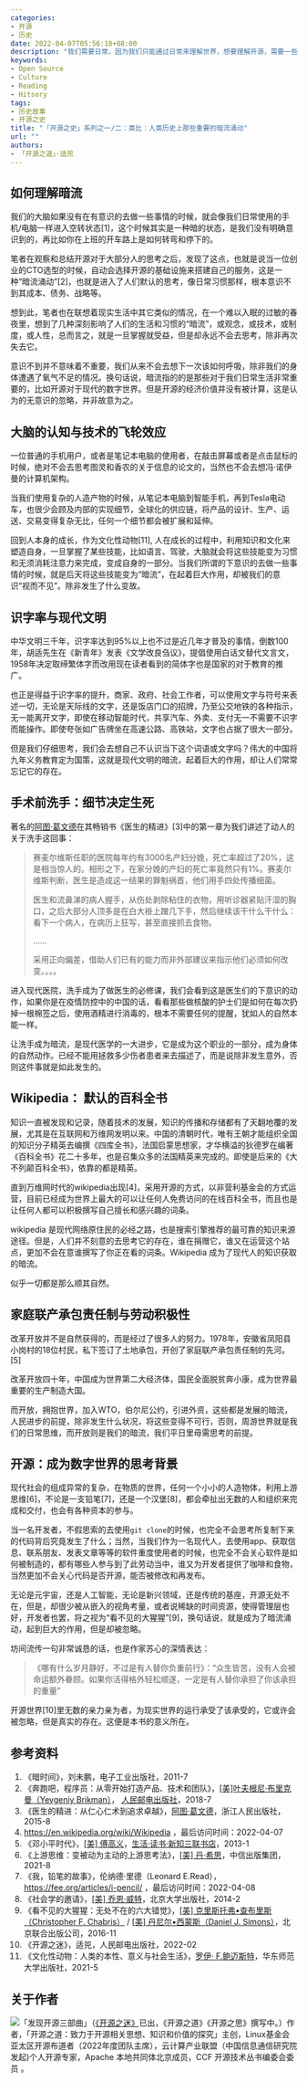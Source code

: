```yaml
---
categories:
- 开源
- 历史
date: 2022-04-07T05:56:18+08:00
description: "我们需要日常，因为我们只能通过日常来理解世界，想要理解开源，需要一些更为贴近生活的类比，于是笔者使出九牛二虎之力尽最大努力为读者呈现出和开源一样被无视，但重要的观念、技术、技巧、制度等，只希望读者可以切身感受到开源的力量，假如它迸发，我们是否承受得住？"
keywords:
- Open Source
- Culture
- Reading
- Hitsory
tags:
- 历史故事
- 开源之史
title: "「开源之史」系列之一/二：类比：人类历史上那些重要的暗流涌动"
url: ""
authors:
- 「开源之道」·适兕
---
```


## 如何理解暗流

我们的大脑如果没有在有意识的去做一些事情的时候，就会像我们日常使用的手机/电脑一样进入空转状态[1]，这个时候其实是一种暗的状态，是我们没有明确意识到的，再比如你在上班的开车路上是如何转弯和停下的。

笔者在观察和总结开源对于大部分人的思考之后，发现了这点，也就是说当一位创业的CTO选型的时候，自动会选择开源的基础设施来搭建自己的服务，这是一种“暗流涌动”[2]，也就是进入了人们默认的思考，像日常习惯那样，根本意识不到其成本、债务、战略等。

想到此，笔者也在联想着现实生活中其它类似的情况，在一个难以入眠的过敏的春夜里，想到了几种深刻影响了人们的生活和习惯的“暗流”，或观念，或技术，或制度，或人性，总而言之，就是一旦掌握就受益，但是却永远不会去思考，除非再次失去它。

意识不到并不意味着不重要，我们从来不会去想下一次该如何呼吸，除非我们的身体遭遇了氧气不足的情况。换句话说，暗流指的的是那些对于我们日常生活非常重要的，比如开源对于现代的数字世界。但是开源的经济价值并没有被计算，这是认为的无意识的忽略，并非故意为之。

## 大脑的认知与技术的飞轮效应

一位普通的手机用户，或者是笔记本电脑的使用者，在敲击屏幕或者是点击鼠标的时候，绝对不会去思考图灵和香农的关于信息的论文的，当然也不会去想冯·诺伊曼的计算机架构。

当我们使用复杂的人造产物的时候，从笔记本电脑到智能手机，再到Tesla电动车，也很少会顾及内部的实现细节，全球化的供应链，将产品的设计、生产、运送、交易变得复杂无比，任何一个细节都会被扩展和延伸。

回到人本身的成长，作为文化性动物[11], 人在成长的过程中，利用知识和文化来塑造自身，一旦掌握了某些技能，比如语言、驾驶，大脑就会将这些技能变为习惯和无须消耗注意力来完成，变成自身的一部分。当我们所谓的下意识的去做一些事情的时候，就是后天将这些技能变为“暗流”，在起着巨大作用，却被我们的意识“视而不见”。除非发生了什么变故。

## 识字率与现代文明

中华文明三千年，识字率达到95%以上也不过是近几年才普及的事情，倒数100年，胡适先生在《新青年》发表《文学改良刍议》，提倡使用白话文替代文言文，1958年决定取缔繁体字而改用现在读者看到的简体字也是国家的对于教育的推广。

也正是得益于识字率的提升，商家、政府、社会工作者，可以使用文字与符号来表述一切，无论是天际线的文字，还是饭店门口的招牌，乃至公交地铁的各种指示，无一能离开文字，即使在移动智能时代，共享汽车、外卖、支付无一不需要不识字而能操作。即使夸张如广告牌坐在高速公路、高铁站，文字也占据了很大一部分。

但是我们仔细思考，我们会去想自己不认识当下这个词语或文字吗？伟大的中国将九年义务教育定为国策，这就是现代文明的暗流，起着巨大的作用，却让人们常常忘记它的存在。

## 手术前洗手：细节决定生死

著名的[阿图·葛文德](https://book.douban.com/author/434266)在其畅销书《医生的精进》[3]中的第一章为我们讲述了动人的关于洗手这回事：

> 赛麦尔维斯任职的医院每年约有3000名产妇分娩，死亡率超过了20%，这是相当惊人的。相形之下，在家分娩的产妇的死亡率竟然只有1%。赛麦尔维斯判断，医生是造成这一结果的罪魁祸首，他们用手四处传播细菌。
>
> 医生和流鼻涕的病人握手，从伤处剥除粘住的衣物，用听诊器紧贴汗湿的胸口，之后大部分人顶多是在白大褂上蹭几下手，然后继续该干什么干什么：看下一个病人，在病历上狂写，甚至直接抓去食物。
>
> ......
>
> 采用正向偏差，借助人们已有的能力而非外部建议来指示他们必须如何改变。。。。

进入现代医院，洗手成为了做医生的必修课，我们会看到这是医生们的下意识的动作，如果你是在疫情防控中的中国的话，看看那些做核酸的护士们是如何在每次扔掉一根棉签之后，使用酒精进行消毒的，根本不需要任何的提醒，犹如人的自然本能一样。

让洗手成为暗流，是现代医学的一大进步，它是成为这个职业的一部分，成为身体的自然动作。已经不能用拯救多少伤者患者来去描述了，而是说除非发生意外，否则这件事就是如此发生的。

## Wikipedia： 默认的百科全书

知识一直被发现和记录，随着技术的发展，知识的传播和存储都有了天翻地覆的发展，尤其是在互联网和万维网发明以来。中国的清朝时代，唯有王朝才能组织全国的知识分子精英去编撰《四库全书》，法国启蒙思想家，才华横溢的狄德罗在编著《百科全书》花二十多年，也是召集众多的法国精英来完成的。即使是后来的《大不列颠百科全书》，依靠的都是精英。

直到万维网时代的wikipedia出现[4]，采用开源的方式，以非营利基金会的方式运营，目前已经成为世界上最大的可以让任何人免费访问的在线百科全书，而且也是让任何人都可以积极撰写自己擅长和感兴趣的词条。

wikipedia 是现代网络原住民的必经之路，也是搜索引擎推荐的最可靠的知识来源途径。但是，人们并不刻意的去思考它的存在，谁在捐赠它，谁又在运营这个站点，更加不会在意谁撰写了你正在看的词条。Wikipedia 成为了现代人的知识获取的暗流。

似乎一切都是那么顺其自然。

## 家庭联产承包责任制与劳动积极性

改革开放并不是自然获得的，而是经过了很多人的努力。1978年，安徽省凤阳县小岗村的18位村民，私下签订了土地承包，开创了家庭联产承包责任制的先河。[5]

改革开放四十年，中国成为世界第二大经济体，国民全面脱贫奔小康，成为世界最重要的生产制造大国。

而开放，拥抱世界，加入WTO，伯尔尼公约，引进外资，这些都是发展的暗流，人民进步的前提，除非发生什么状况，将这些变得不可行，否则，周游世界就是我们的日常思维，而开放则是我们的暗流，我们平日里毋需思考的前提。

## 开源：成为数字世界的思考背景

现代社会的组成异常的复杂，在物质的世界，任何一个小小的人造物体，利用上游思维[6]，不论是一支铅笔[7]，还是一个汉堡[8]，都会牵扯出无数的人和组织来完成和交付，也会有各种资本的参与。

当一名开发者，不假思索的去使用`git clone`的时候，也完全不会思考所复制下来的代码背后究竟发生了什么；当然，当我们作为一名现代人，去使用app、获取信息、联系朋友、发表文章等等的软件重度使用者的时候，也完全不会关心软件是如何被制造的，都有哪些人参与到了此劳动当中，谁又为开发者提供了咖啡和食物，当然更加不会关心代码是否开源，能否被修改和再发布。

无论是元宇宙，还是人工智能，无论是新兴领域，还是传统的基座，开源无处不在，但是，却很少被从嵌入的视角考量，或者说稀缺的时间资源，使得管理层也好，开发者也罢，将之视为“看不见的大猩猩”[9]，换句话说，就是成为了暗流涌动，起到巨大的作用，但是却被忽略。

坊间流传一句非常诚恳的话，也是作家苏心的深情表达：

> 《哪有什么岁月静好，不过是有人替你负重前行》：“众生皆苦，没有人会被命运额外眷顾。如果你活得格外轻松顺遂，一定是有人替你承担了你该承担的重量”

开源世界[10]里无数的亲力亲为者，为现实世界的运行承受了该承受的，它或许会被忽略，但是真实的存在。这便是本书的意义所在。

## 参考资料

1. 《暗时间》，刘未鹏，电子工业出版社，2011-7
2. 《奔跑吧，程序员：从零开始打造产品、技术和团队》，[[美\]叶夫根尼·布里克曼（Yevgeniy Brikman）](https://book.douban.com/search/叶夫根尼·布里克曼)， [人民邮电出版社](https://book.douban.com/press/2609)，2018-7
3. 《医生的精进：从仁心仁术到追求卓越》，[阿图·葛文德](https://book.douban.com/author/434266)，浙江人民出版社，2015-8
4.  https://en.wikipedia.org/wiki/Wikipedia ，最后访问时间：2022-04-07
5. 《邓小平时代》，[[美\] 傅高义](https://book.douban.com/author/240598)，[生活·读书·新知三联书店](https://book.douban.com/press/2158)，2013-1
6. 《上游思维：变被动为主动的上游思考法》，[[美\] 丹·希思](https://book.douban.com/search/丹·希思)，中信出版集团，2021-8
7.  《我，铅笔的故事》，伦纳德·里德（Leonard E.Read），https://fee.org/articles/i-pencil/ ，最后访问时间：2022-04-08
8. 《社会学的邀请》，[[美\] 乔恩·威特](https://book.douban.com/author/1147137)，北京大学出版社，2014-2
9.  《看不见的大猩猩：无处不在的六大错觉》，[[美\] 克里斯托弗•查布里斯（Christopher F. Chabris）](https://book.douban.com/search/克里斯托弗•查布里斯) / [[美\] 丹尼尔•西蒙斯（Daniel J. Simons）](https://book.douban.com/search/丹尼尔•西蒙斯)，北京联合出版公司，2016-11
10. 《开源之迷》，适兕，人民邮电出版社，2022-02
11. 《文化性动物：人类的本性、意义与社会生活》，[罗伊· F.鲍迈斯特](https://book.douban.com/author/100291)，华东师范大学出版社，2021-5

## 关于作者

![](/public/kuosi-face-of-os.png)「发现开源三部曲」（[《开源之迷》](posts/book-of-open-source/the-fascinating-of-open-source/)已出，《开源之道》《开源之思》撰写中。）作者，「开源之道：致力于开源相关思想、知识和价值的探究」主创，Linux基金会亚太区开源布道者（2022年度团队主席），云计算产业联盟（中国信息通信研究院发起)个人开源专家，Apache 本地共同体北京成员，CCF 开源技术丛书编委会委员 。
